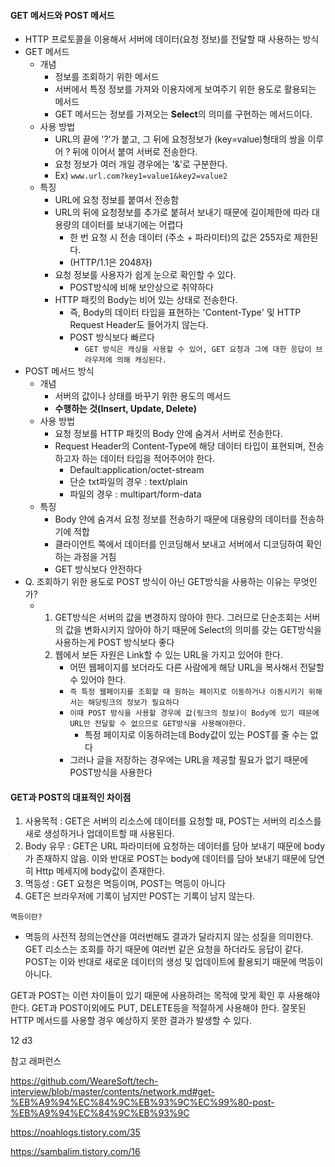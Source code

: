 #### GET 메서드와 POST 메서드

- HTTP 프로토콜을 이용해서 서버에 데이터(요청 정보)를 전달할 때 사용하는 방식
- GET 메서드 
  - 개념
    - 정보를 조회하기 위한 메서드
    - 서버에서 특정 정보를 가져와 이용자에게 보여주기 위한 용도로 활용되는 메서드
    - GET 메서드는 정보를 가져오는  <b>Select</b>의 의미를 구현하는 메서드이다.
  - 사용 방법
    - URL의 끝에 '?'가 붙고, 그 뒤에 요청정보가 (key=value)형태의 쌍을 이루어 ? 뒤에 이어서 붙여 서버로 전송한다.
    - 요청 정보가 여러 개일 경우에는 '&'로 구분한다.
    - Ex) `www.url.com?key1=value1&key2=value2`
  - 특징 
    - URL에 요청 정보를 붙여서 전송함
    - URL의 뒤에 요청정보를 추가로 붙혀서 보내기 때문에 길이제한에 따라 대용량의 데이터를 보내기에는 어렵다
      - 한 번 요청 시 전송 데이터 (주소 + 파라미터)의 값은 255자로 제한된다.
      - (HTTP/1.1은 2048자)
    - 요청 정보를 사용자가 쉽게 눈으로 확인할 수 있다.
      - POST방식에 비해 보안상으로 취약하다
    - HTTP 패킷의 Body는 비어 있는 상태로 전송한다.
      - 즉, Body의 데이터 타입을 표현하는 'Content-Type' 및 HTTP Request Header도 들어가지 않는다.
      - POST 방식보다 빠르다
        - `GET 방식은 캐싱을 사용할 수 있어, GET 요청과 그에 대한 응답이 브라우저에 의해 캐싱된다.`
- POST 메서드 방식
  - 개념
    - 서버의 값이나 상태를 바꾸기 위한 용도의 메서드
    - <b>수행하는 것(Insert, Update, Delete)</b>
  - 사용 방법
    - 요청 정보를 HTTP 패킷의 Body 안에 숨겨서 서버로 전송한다.
    - Request Header의 Content-Type에 해당 데이터 타입이 표현되며, 전송하고자 하는 데이터 타입을 적어주어야 한다.
      - Default:application/octet-stream
      - 단순 txt파일의 경우 : text/plain
      - 파일의 경우 : multipart/form-data
  - 특징
    - Body 안에 숨겨서 요청 정보를 전송하기 때문에 대용량의 데이터를 전송하기에 적합
    - 클라이언트 쪽에서 데이터를 인코딩해서 보내고 서버에서 디코딩하여 확인하는 과정을 거침
    - GET 방식보다 안전하다
- Q. 조회하기 위한 용도로 POST 방식이 아닌 GET방식을 사용하는 이유는 무엇인가?
  - 1. GET방식은 서버의 값을 변경하지 않아야 한다. 그러므로 단순조회는 서버의 값을 변화시키지 않아야 하기 때문에 Select의 의미를 갖는 GET방식을  사용하는게 POST 방식보다 좋다
    2. 웹에서 보든 자원은 Link할 수 있는 URL을 가지고 있어야 한다.
       - 어떤 웹페이지를 보더라도 다른 사람에게 해당 URL을 복사해서 전달할 수 있어야 한다.
       - `즉 특정 웹페이지를 조회할 때 원하는 페이지로 이동하거나 이동시키기 위해서는 해당링크의 정보가 필요하다`
       - `이때 POST 방식을 사용할 경우에 값(링크의 정보)이 Body에 있기 때문에 URL만 전달할 수 없으므로 GET방식을 사용해야한다. `
         - 특정 페이지로 이동하려는데 Body값이 있는 POST를 줄 수는 없다
       - 그러나 글을 저장하는 경우에는 URL을 제공할 필요가 없기 때문에 POST방식을 사용한다



#### GET과 POST의 대표적인 차이점



1. 사용목적 : GET은 서버의 리소스에 데이터를 요청할 때, POST는 서버의 리소스를 새로 생성하거나 업데이트할 때 사용된다.
2. Body 유무 : GET은 URL 파라미터에 요청하는 데이터를 담아 보내기 때문에 body가 존재하지 않음. 이와 반대로 POST는 body에 데이터를 담아 보내기 때문에 당연히 Http 메세지에 body값이 존재한다.
3. 멱등성 : GET 요청은 멱등이며, POST는 멱등이 아니다
4. GET은 브라우저에 기록이 남지만 POST는 기록이 남지 않는다.



`멱등이란?` 

- 멱등의 사전적 정의는연산을 여러번해도 결과가 달라지지 않는 성질을 의미한다. GET 리소스는 조회를 하기 때문에 여러번 같은 요청을 하더라도 응답이 같다. POST는 이와 반대로 새로운 데이터의 생성 및 업데이트에 활용되기 때문에 멱등이 아니다.



GET과 POST는 이런 차이들이 있기 때문에 사용하려는 목적에 맞게 확인 후 사용해야 한다. GET과 POST이외에도 PUT, DELETE등을 적절하게 사용해야 한다. 잘못된 HTTP 메서드를 사용할 경우 예상하지 못한 결과가 발생할 수 있다.



12      d3



참고 래퍼런스 

https://github.com/WeareSoft/tech-interview/blob/master/contents/network.md#get-%EB%A9%94%EC%84%9C%EB%93%9C%EC%99%80-post-%EB%A9%94%EC%84%9C%EB%93%9C

https://noahlogs.tistory.com/35

https://sambalim.tistory.com/16